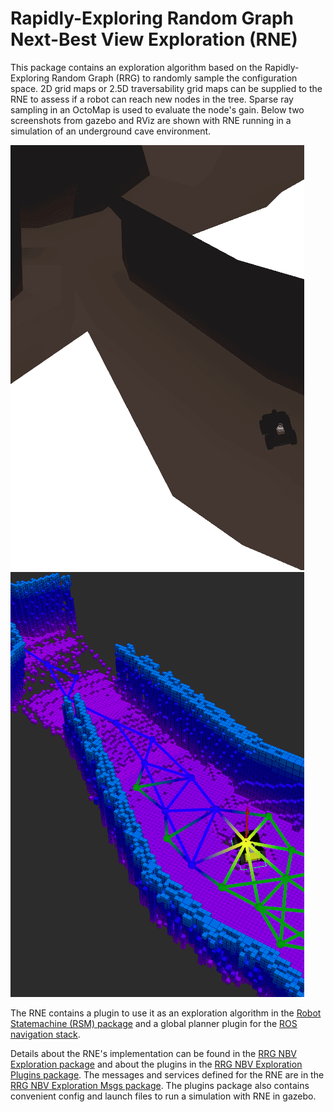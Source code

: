 # Rapidly-Exploring Random Graph Next-Best View Exploration (RNE)

This package contains an exploration algorithm based on the Rapidly-Exploring Random Graph (RRG) to randomly sample the configuration space. 2D grid maps or 2.5D traversability grid maps can be supplied to the RNE to assess if a robot can reach new nodes in the tree. Sparse ray sampling in an OctoMap is used to evaluate the node's gain. Below two screenshots from gazebo and RViz are shown with RNE running in a simulation of an underground cave environment.

![Simulated underground cave environment](images/cave_gazebo.png)
![RNE and OctoMap visualization for the shown simulation](images/cave_rviz.png)

The RNE contains a plugin to use it as an exploration algorithm in the [Robot Statemachine (RSM) package](http://wiki.ros.org/robot_statemachine) and a global planner plugin for the [ROS navigation stack](http://wiki.ros.org/navigation).

Details about the RNE's implementation can be found in the [RRG NBV Exploration package](rrg_nbv_exploration#rrg-nbv-exploration) and about the plugins in the [RRG NBV Exploration Plugins package](rrg_nbv_exploration_plugins#rrg-nbv-exploration-plugins). The messages and services defined for the RNE are in the [RRG NBV Exploration Msgs package](rrg_nbv_exploration_msgs#rrg-nbv-exploration-messages). The plugins package also contains convenient config and launch files to run a simulation with RNE in gazebo.
